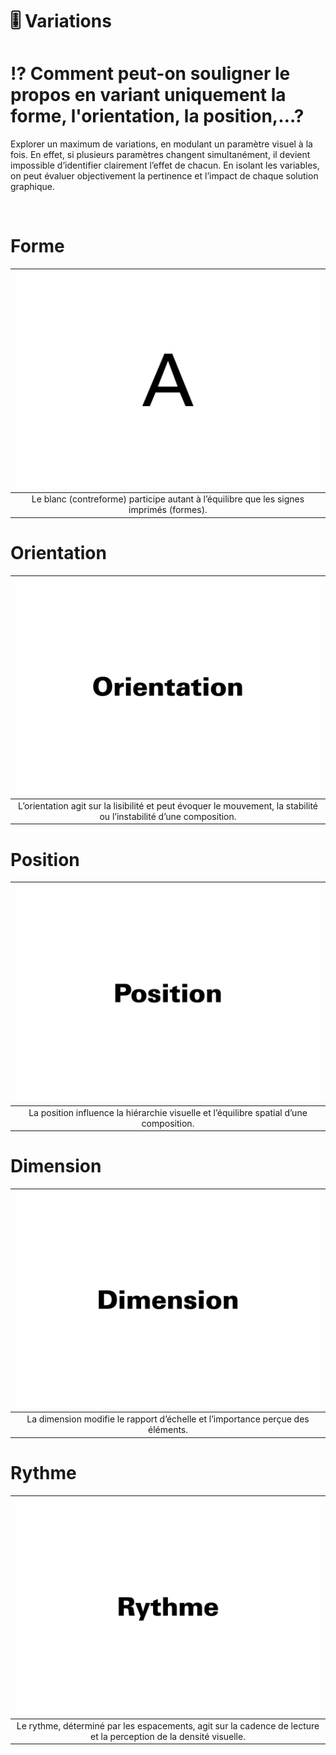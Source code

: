 # 🎚️ Variations
# ⁉️ Comment peut-on souligner le propos en variant uniquement la forme, l'orientation, la position,…?

Explorer un maximum de variations, en modulant un paramètre visuel à la fois. En effet, si plusieurs paramètres changent simultanément, il devient impossible d’identifier clairement l’effet de chacun. En isolant les variables, on peut évaluer objectivement la pertinence et l’impact de chaque solution graphique.
  
&nbsp;

# Forme  

|![](links/Forme_Contre_Forme.gif) |
|:---:|
| Le blanc (contreforme) participe autant à l’équilibre que les signes imprimés (formes). |

# Orientation  

|![](links/Variations2.gif) |
|:---:|
| L’orientation agit sur la lisibilité et peut évoquer le mouvement, la stabilité ou l’instabilité d’une composition. |

# Position  

|![](links/Variations10.gif) |
|:---:|
| La position influence la hiérarchie visuelle et l’équilibre spatial d’une composition. |

# Dimension  

|![](links/Variations18.gif) |
|:---:|
| La dimension modifie le rapport d’échelle et l’importance perçue des éléments. |

# Rythme  

|![](links/Variations27.gif) |
|:---:|
| Le rythme, déterminé par les espacements, agit sur la cadence de lecture et la perception de la densité visuelle. |

<!-- ### Sources

- Karl Gerstner, *Kompendium für Alphabeten: Systematik der Schrift*, Sulgen/Frankfurt: Arthur Niggli, 1972 
- Ruedi Rüegg, *Basic Typography: Design with Letters / Typografische Grundlagen mit Schrift*, Zurich: Delta & Spes, 1980  
- Jost Hochuli, *Le détail en typographie*, London: Hyphen Press, 2005 [éd. orig. 1987]   -->


